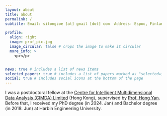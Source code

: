 ```yaml
---
layout: about
title: about
permalink: /
subtitle: Email: sitongzoe [at] gmail [dot] com  Address: Espoo, Finland.

profile:
  align: right
  image: prof_pic.jpg
  image_circular: false # crops the image to make it circular
  more_info: >
    <p></p>


news: true # includes a list of news items
selected_papers: true # includes a list of papers marked as "selected={true}"
social: true # includes social icons at the bottom of the page
---
```


I was a postdoctoral fellow at the [Centre for Intelligent Multidimensional Data Analysis (CIMDA) Limited](https://www.innocimda.com/index.html) (Hong Kong), supervised by [Prof. Hong Yan](https://www.ee.cityu.edu.hk/~hpyan/). 
Before that, I received my PhD degree (in 2024. Jan) and Bachelor degree (in 2018. Jun) at Harbin Engineering University.

